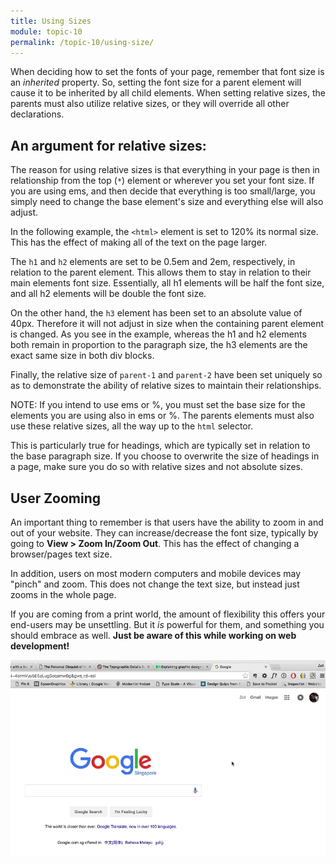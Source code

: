 ```yaml
---
title: Using Sizes
module: topic-10
permalink: /topic-10/using-size/
---
```


<div class="divider-heading"></div>

When deciding how to set the fonts of your page, remember that font size is an _inherited_ property. So, setting the font size for a parent element will cause it to be inherited by all child elements. When setting relative sizes, the parents must also utilize relative sizes, or they will override all other declarations.

<div class="codepen-embed">
  <p data-height="400" data-theme-id="30567" data-slug-hash="yPLNZL" data-default-tab="css,result" data-user="Media-Ed-Online" data-embed-version="2" data-pen-title="[Topic-08] Adding Emphasis, Pt. 6" class="codepen"></p>
</div>

## An argument for relative sizes:
The reason for using relative sizes is that everything in your page is then in relationship from the top (`*`) element or wherever you set your font size. If you are using ems, and then decide that everything is too small/large, you simply need to change the base element's size and everything else will also adjust.

In the following example, the `<html>` element is set to 120% its normal size. This has the effect of making all of the text on the page larger.

The `h1` and `h2` elements are set to be 0.5em and 2em, respectively, in relation to the parent element. This allows them to stay in relation to their main elements font size. Essentially, all h1 elements will be half the font size, and all h2 elements will be double the font size.

On the other hand, the `h3` element has been set to an absolute value of 40px. Therefore it will not adjust in size when the containing parent element is changed. As you see in the example, whereas the h1 and h2 elements both remain in proportion to the paragraph size, the h3 elements are the exact same size in both div blocks.

Finally, the relative size of `parent-1` and `parent-2` have been set uniquely so as to demonstrate the ability of relative sizes to maintain their relationships.

<div class="codepen-embed">
  <p data-height="600" data-theme-id="30567" data-slug-hash="ZaEbNX" data-default-tab="css,result" data-user="Media-Ed-Online" data-embed-version="2" data-pen-title="[Topic-08] Font Size, Pt. 4" class="codepen"></p>
</div>

<span class="label label-info">NOTE:</span> If you intend to use ems or %, you must set the base size for the elements you are using also in ems or %. The parents elements must also use these relative sizes, all the way up to the `html` selector.

This is particularly true for headings, which are typically set in relation to the base paragraph size. If you choose to overwrite the size of headings in a page, make sure you do so with relative sizes and not absolute sizes.


## User Zooming
An important thing to remember is that users have the ability to zoom in and out of your website. They can increase/decrease the font size, typically by going to **View > Zoom In/Zoom Out**. This has the effect of changing a browser/pages text size.

In addition, users on most modern computers and mobile devices may "pinch" and zoom. This does not change the text size, but instead just zooms in the whole page.

If you are coming from a print world, the amount of flexibility this offers your end-users may be unsettling. But it _is_ powerful for them, and something you should embrace as well. **Just be aware of this while working on web development!**

<img src="../img/user-zoom-in.gif" style="width: 600px; margin: auto" alt="zooming into Google with Chrome" title="User Zooms In"/>
